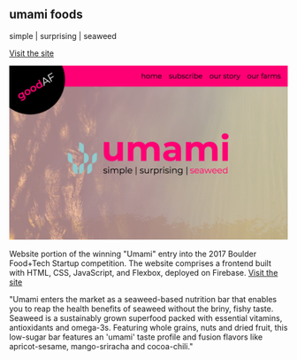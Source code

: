 ## umami foods

simple | surprising | seaweed

[Visit the site](https://umaminow.firebaseapp.com/)

![site screenshot](/site-screenshot.png)

Website portion of the winning "Umami" entry into the 2017 Boulder Food+Tech Startup competition. The website comprises a frontend built with HTML, CSS, JavaScript, and Flexbox, deployed on Firebase. [Visit the site](https://umaminow.firebaseapp.com/)

"Umami enters the market as a seaweed-based nutrition bar that enables you to reap the health benefits of seaweed without the briny, fishy taste. Seaweed is a sustainably grown superfood packed with essential vitamins, antioxidants and omega-3s. Featuring whole grains, nuts and dried fruit, this low-sugar bar features an 'umami' taste profile and fusion flavors like apricot-sesame, mango-sriracha and cocoa-chili."
